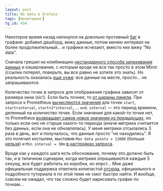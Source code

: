 ```yaml
---
layout: post
title: No data в Grafana
tags: [мониторинг]
tg_id: 434
---
```

Некоторое время назад наткнулся на довольно противный [баг](https://github.com/grafana/grafana/issues/43862) в графане: добавил дашборд, вижу данные, потом меняю интервал на более продолжительный... и графики исчезают, вместо них вижу "No data".

Сначала грешил на комбинацию [нестандарного способа запихивания данных](/2023/07/11/prometheus-store.html) и кэширование, с которым вроде не все так просто в этом Mimir (ссылки потерял, поверьте, вы все равно не хотите это знать). Но реальность оказалась [еще хуже](https://github.com/grafana/grafana/issues/43862): все данные на месте, просто... не запрашиваются. 

Количество точек в запросе для отображения графика зависит от размера окна (sic!). Если быть точнее, то [от ширины панели](https://grafana.com/docs/grafana/latest/panels-visualizations/query-transform-data/#query-options). При запросе к Prometheus [вычисляются значения](https://stackoverflow.com/a/73921856/1003491) для точек `start`, `start+interval`, `start+2*interval`, ... `end`. `interval` — это период времени, деленный на количество точек. Если значения для какой-то точки нет, то Prometheus [возвращает самое новое значение из предыдущих](https://prometheus.io/docs/prometheus/latest/querying/basics/#staleness), но только если оно не старше какого-то периода (иначе метрика считается без данных, если она не обновлялась). У меня метрики отсылались 3 раза в день, вот и получалось, что данные просто "не находились". Я это полечил костылем, выставив `Max data points = 11000` (больше [нельзя](https://github.com/prometheus/prometheus/issues/2253)) и `Min interval = 30m` [в настройках запроса](https://grafana.com/docs/grafana/latest/panels-visualizations/query-transform-data/#query-options).

Вроде как у каждого шага есть обоснование, почему это должно быть так, и в типичном сценарии, когда метрики опрашиваются каждые 5 секунд, все будет работать из коробки, но епрст... Мне даже официальная поддержка ответила копипастой [отсюда](https://rusche.me/blog/grafana-data-points/), официального и подробного туториала я по этой теме не смог быстро найти. И вообще, совсем не ожидал, что так сложно будет нарисовать график по точкам...
